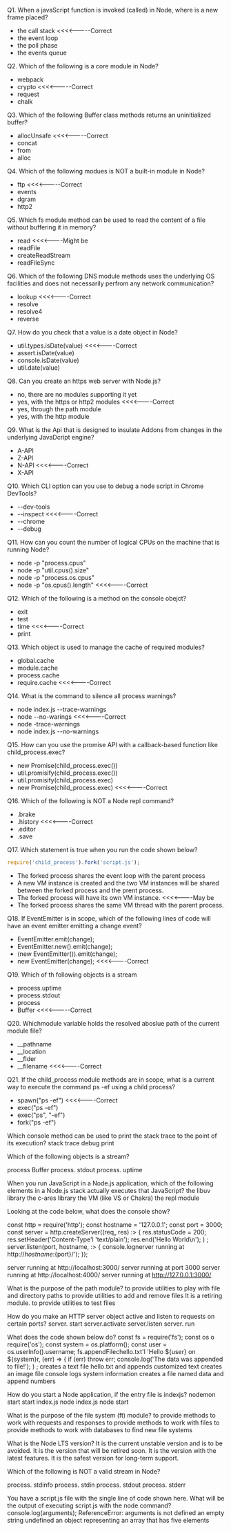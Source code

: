 Q1. When a javaScript function is invoked (called) in Node, where is a new frame placed?
- the call stack <<<<-----Correct
- the event loop
- the poll phase
- the events queue

Q2. Which of the following is a core module in Node?
- webpack
- crypto <<<<-----Correct
- request
- chalk

Q3. Which of the following Buffer class methods returns an uninitialized buffer?
- allocUnsafe <<<<-----Correct
- concat
- from
- alloc

Q4. Which of the following modues is NOT a built-in module in Node?
- ftp <<<<-----Correct
- events
- dgram
- http2

Q5. Which fs module method can be used to read the content of a file without buffering it in memory?
- read <<<<----Might be
- readFile
- createReadStream
- readFileSync

Q6. Which of the following DNS module methods uses the underlying OS facilities and does not necessarily perfrom any network communication?
- lookup <<<<----Correct
- resolve
- resolve4
- reverse

Q7. How do you check that a value is a date object in Node?
- util.types.isDate(value) <<<<----Correct
- assert.isDate(value)
- console.isDate(value)
- util.date(value)

Q8. Can you create an https web server with Node.js?
- no, there are no modules supporting it yet
- yes, with the https or http2 modules <<<<----Correct
- yes, through the path module
- yes, with the http module

Q9. What is the Api that is designed to insulate Addons from changes in the underlying JavaDcript engine?
- A-API
- Z-API
- N-API <<<<----Correct
- X-API

Q10. Which CLI option can you use to debug a node script in Chrome DevTools?
- --dev-tools
- --inspect <<<<----Correct
- --chrome
- --debug

Q11. How can you count the number of logical CPUs on the machine that is running Node?
- node -p "process.cpus"
- node -p "util.cpus().size"
- node -p "process.os.cpus"
- node -p "os.cpus().length" <<<<----Correct

Q12. Which of the following is a method on the console obejct?
- exit
- test
- time <<<<----Correct
- print

Q13. Which object is used to manage the cache of required modules?
- global.cache
- module.cache
- process.cache
- require.cache <<<<----Correct

Q14. What is the command to silence all process warnings?
- node index.js --trace-warnings
- node --no-warings <<<<----Correct
- node -trace-warnings
- node index.js --no-warnings

Q15. How can you use the promise API with a callback-based function like child_process.exec?
- new Promise(child_process.exec())
- util.promisify(child_process.exec())
- util.promisify(child_process.exec)
- new Promise(child_process.exec) <<<<----Correct

Q16. Which of the following is NOT a Node repl command?
- .brake
- .history <<<<----Correct
- .editor
- .save

Q17. Which statement is true when you run the code shown below?
```js
require('child_process').fork('script.js');
```
- The forked process shares the event loop with the parent process
- A new VM instance is created and the two VM instances will be shared between the forked process and the prent process.
- The forked process will have its own VM instance. <<<<----May be
- The forked process shares the same VM thread with the parent process.

Q18. If EventEmitter is in scope, which of the following lines of code will have an event emitter emitting a change event?
- EventEmitter.emit(change);
- EventEmitter.new().emit(change);
- (new EventEmitter()).emit(change);
- new EventEmitter(change);  <<<<----Correct

Q19. Which of th following objects is a stream
- process.uptime
- process.stdout
- process
- Buffer <<<<-----Correct

Q20. Whichmodule variable holds the resolved aboslue path of the current module file?
- __pathname
- __location
- __flder
- __filename <<<<----Correct

Q21. If the child_process module methods are in scope, what is a current way to execute the command ps -ef using a child process?
- spawn("ps -ef") <<<<----Correct
- exec("ps -ef")
- exec("ps", "-ef")
- fork("ps -ef")

Which console method can be used to print the stack trace to the point of its execution? 
stack 
trace
 debug 
print 


Which of the following objects is a stream? 

 process 
 Buffer 
 process. stdout 
 process. uptime 
 
 
 
 When you run JavaScript in a Node.js application, which of the following elements in a Node.js stack actually executes that JavaScript? 
 the libuv library 
 the c-ares library 
 the VM (like VS or Chakra) 
 the repl module 
 
 Looking at the code below, what does the console show? 

const http = require('http'); 
const hostname = '127.0.0.1'; const port = 3000; 
const server = http.createServer((req„ res) :&gt; { res.statusCode = 200; res.setHeader('Content-Type'l 'text/plain'); res.end('Hello World\n'); 
) ; 
server.listen(port, hostname, :&gt; { console.lognerver running at http://${hostname}:${port}/'); }); 


 server running at http://localhost:3000/ 
 server running at port 3000 
 server running at http://localhost:4000/ 
 server running at http://127.0.0.1:3000/ 


What is the purpose of the path module? 
 to provide utilities to play with file and directory paths 
 to provide utilities to add and remove files 
 It is a retiring module. 
 to provide utilities to test files 


How do you make an HTTP server object active and listen to requests on certain ports? 
 server. start 
server.activate 
server.listen 
 server. run 

What does the code shown below do? 
const fs = require('fs'); const os o require('os'); 
const system = os.platform(); const user = os.userInfo().username; 
fs.appendFilechello.txt'l 'Hello ${user} on ${system}r, (err) => { if (err) throw err; console.log('The data was appended to file!'); 
) ; 
 creates a text file hello.txt and appends customized text 
 creates an image file 
 console logs system information 
 creates a file named data and append numbers 


How do you start a Node application, if the entry file is indexjs? 
 nodemon start 
 start index.js 
 node index.js 
 node start 
 
 What is the purpose of the file system (ft) module? 
 to provide methods to work with requests and responses 
 to provide methods to work with files 
to provide methods to work with databases 
 to find new file systems 


What is the Node LTS version? 
 It is the current unstable version and is to be avoided. 
 It is the version that will be retired soon. 
 It is the version with the latest features. 
 It is the safest version for long-term support. 


Which of the following is NOT a valid stream in Node? 

process. stdinfo
 process. stdin 
 process. stdout 
 process. stderr 


You have a script.js file with the single line of code shown here. What will be the output of executing script.js with the node command? 
console.log(arguments); 
ReferenceError: arguments is not defined 
 an empty string 
 undefined 
 an object representing an array that has five elements 

